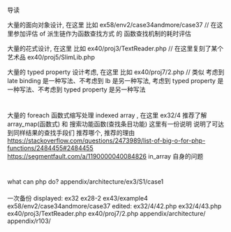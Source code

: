 #
导读

大量的面向对象设计, 在这里 比如 ex58/env2/case34andmore/case37 // 在这里参加评估 of 派生链作为函数查找方式 的 函数查找机制的耗时评估

大量的花式设计, 在这里 比如 ex40/proj3/TextReader.php // 在这里复刻了某个艺术品
                            ex40/proj5/SlimLib.php

大量的 typed property 设计考虑, 在这里 比如 ex40/proj7/2.php // 类似 考虑到 late binding 是一种写法、不考虑到 lb 是另一种写法, 考虑到 typed property 是一种写法、不考虑到 typed property 是另一种写法

#

大量的 foreach 函数式缩写处理 indexed array , 在这里 ex32/4 推荐了解 array_map(函数式) 和 搜索功能函数(查找条目功能)
这里有一份说明 说明了可达到同样结果的查找手段们 推荐哪个, 推荐的理由
https://stackoverflow.com/questions/2473989/list-of-big-o-for-php-functions/2484455#2484455
https://segmentfault.com/a/1190000040084826 in_array 自身的问题

#
what can php do?
appendix/architecture/ex3/S1/case1

####
一次备份
displayed:
ex32
ex28-2
ex43/example4
ex58/env2/case34andmore/case37
edited:
ex32/4/42.php
ex32/4/43.php
ex40/proj3/TextReader.php
ex40/proj7/2.php
appendix/architecture/
appendix/r103/
